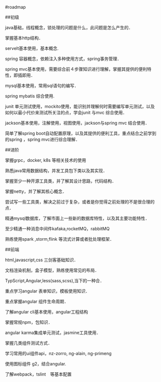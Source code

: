#roadmap

##初级

java基础，线程概念，锁处理的问题是什么，此问题是怎么产生的．

掌握基本http结构．

servelt基本使用，基本概念.

spring 容器概念，依赖注入多种使用方式，spring事务管理．

spring mvc基本使用，需要综合前４步骤知识进行理解，掌握其提供的便利特性，即插即用．

mysql基本使用，常用sql语句的编写．

spring mybatis 综合使用.

junit 单元测试使用，mockito使用，能识别并理解何时需要编写单元测试，以及如何以最小代价来测试所关注的点，学会junit 与mvc 综合使用．

jackson基本使用，注解使用，视图使用，jackson与spring mvc 结合使用．

简单了解spring boot自动配置原理，以及其提供的便利工具，重点结合之前学到的spring ，spring mvc进行综合理解．


##进阶

掌握grpc，docker, k8s 等相关技术的使用

熟悉java常用数据结构，并发工具包下类以及其实现．

掌握至少一种开源工具类，并了解其设计思路，代码结构．

掌握netty，并了解其核心概念．

尝试写一些工具类，解决之前过于复杂，或者是你觉得之前处理的不是很合理的点．

精通mysql数据库，了解市面上一些新的数据库特性，以及其主要功能特性．

至少精通一种消息中间件kafaka,rocketMQ，rabbitMQ

熟练使用spark ,storm,flink 等流式计算或者批处理框架．



##前端

html,javascript,css 三剑客基础知识．

文档渲染机制，盒子模型，熟练使用常见的布局．

TypScript,Angular,less(sass,scss),当下的一种合．

重点学习angular 表单知识，模板使用知识．

重点掌握angular 组件生命周期．

了解angular cli基本使用，angular工程结构

掌握常规npm，包知识．

angular karma集成单元测试，jasmine工具使用．

掌握几类组件测试方式．

学习常用的ui组件api，nz-zorro, ng-alain, ng-primeng

使用图标组件 g2，结合angular.

了解webpack，tslint　等基本配置
